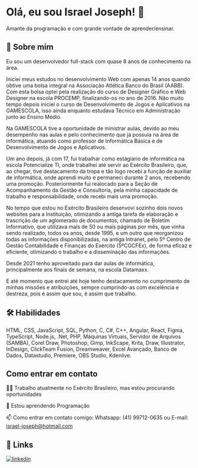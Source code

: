 
# Olá, eu sou Israel Joseph! 👋
Amante da programação e com grande vontade de aprender/ensinar.


## 🚀 Sobre mim
Eu sou um desenvolvedor full-stack com quase 8 anos de conhecimento na área.

Iniciei meus estudos no desenvolvimento Web com apenas 14 anos quando obtive uma bolsa integral na Associação Atlética Banco do Brasil (AABB). Com esta bolsa optei pela realização do curso de Designer Gráfico e Web Designer na escola PROCEMP, finalizando-os no ano de 2016. Não muito tempo depois iniciei o curso de Desenvolvimento de Jogos e Aplicativos na GAMESCOLA, isso ainda enquanto estudava Técnico em Administração junto ao Ensino Médio.

Na GAMESCOLA tive a oportunidade de ministrar aulas, devido ao meu desempenho nas aulas e pelo conhecimento que já possuia na área de informática, atuando como professor de Informática Básica e de Desenvolvimento de Jogos e Aplicativos.

Um ano depois, já com 17, fui trabalhar como estágiario de informática na escola Potencialize TI, onde trabalhei até servir ao Exército Brasileiro, que, ao chegar, tive destacamento da tropa e tão logo recebi a função de auxiliar de informática, onde aprendi muito e permaneci durante 2 anos, recebendo uma promoção. Posteriormente fui realocado para a Seção de Acompanhamento da Gestão e Consultoria, pela minha capacidade de trabalho e responsabilidade, onde recebi mais uma promoção.

No tempo que estou no Exército Brasileiro desenvovi sozinho dois novos websites para a Instituição, otimizando a antiga tarefa de elaboração e trascrição de um aglomerado de documentos, chamado de Boletim Informativo, que utilizava mais de 50 ou mais páginas por mês, que vinha sendo realizado, todos os anos, desde 1995, e um outro que reorganizou todas as informações disponibilizadas, na antiga Intranet, pelo 5º Centro de Gestão Contabilidade e Finanças do Exército (5ºCGCFEx), de forma eficaz e eficiente, otimizando o trabalho e a disseminação das informações.

Desde 2021 tenho aproveitado para dar aulas de informática, principalmente aos finais de semana, na escola Datamaxx.

E até momento que entrei até hoje tenho destacamento no cumprimento de minhas missões e atribuições, sempre cumprindo-as com excelência e destreza, pois é assim que sou, é assim que trabalho.




## 🛠 Habilidades
HTML, CSS, JavaScript, SQL, Python, C, C#, C++, Angular, React, Figma, TypeScript, Node.js, .Net, PHP, Máquinas Virtuais, Servidor de Arquivos (SAMBA), Corel Draw, Photoshop, Gimp, InkScape, Krita, Draw, Illustrator, InDesign, ClickTeam Fusion, Dreamweaver, Excel Avançado, Banco de Dados, Datastudio, Premiere, OBS Studio, Kdenlive.

## Como entrar em contato
👩‍💻 Trabalho atualmente no Exército Brasileiro, mas estou procurando oportunidades

🧠 Estou aprendendo Programação

📫 Como entrar em contato comigo: Whatsapp: (41) 99712-0635 ou E-mail: israel-joseph@hotmail.com

## 🔗 Links
[![linkedin](https://img.shields.io/badge/linkedin-0A66C2?style=for-the-badge&logo=linkedin&logoColor=white)](https://www.linkedin.com/in/israel-joseph-f-546716122)

